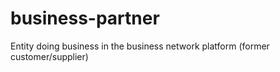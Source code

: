 # business-partner
Entity doing business in the business network platform (former customer/supplier)
